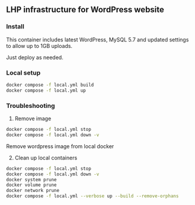 ## LHP infrastructure for WordPress website

### Install

This container includes latest WordPress, MySQL 5.7 and updated settings to allow up to 1GB uploads.

Just deploy as needed.

### Local setup

```bash
docker compose -f local.yml build
docker compose -f local.yml up
```

### Troubleshooting

1. Remove image

```bash
docker compose -f local.yml stop
docker compose -f local.yml down -v
```

Remove wordpress image from local docker

2. Clean up local containers

```bash
docker compose -f local.yml stop
docker compose -f local.yml down -v
docker system prune
docker volume prune
docker network prune
docker compose -f local.yml --verbose up --build --remove-orphans
```
